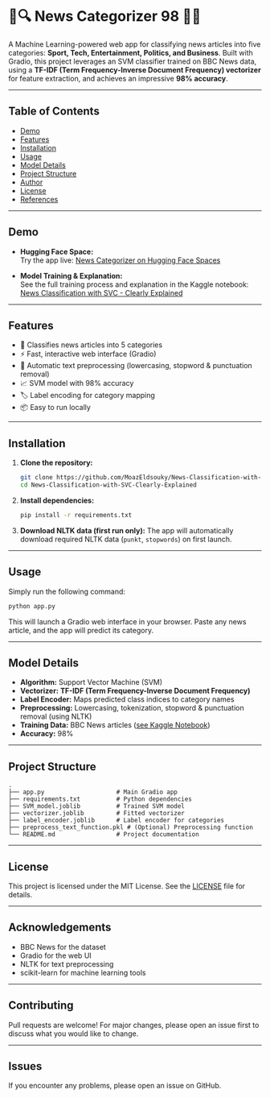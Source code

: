 # 📰🔍 News Categorizer 98 🎯✨

A Machine Learning-powered web app for classifying news articles into five categories: **Sport, Tech, Entertainment, Politics, and Business**. Built with Gradio, this project leverages an SVM classifier trained on BBC News data, using a **TF-IDF (Term Frequency-Inverse Document Frequency) vectorizer** for feature extraction, and achieves an impressive **98% accuracy**.

---

## Table of Contents

- [Demo](#demo)
- [Features](#features)
- [Installation](#installation)
- [Usage](#usage)
- [Model Details](#model-details)
- [Project Structure](#project-structure)
- [Author](#author)
- [License](#license)
- [References](#references)

---

## Demo

- **Hugging Face Space:**  
  Try the app live: [News Categorizer on Hugging Face Spaces](https://huggingface.co/spaces/moazx/News_Categorizer)

- **Model Training & Explanation:**  
  See the full training process and explanation in the Kaggle notebook:  
  [News Classification with SVC - Clearly Explained](https://www.kaggle.com/code/moazeldsokyx/news-classification-with-svc-clearly-explained)

---

## Features

- 📰 Classifies news articles into 5 categories
- ⚡ Fast, interactive web interface (Gradio)
- 🧹 Automatic text preprocessing (lowercasing, stopword & punctuation removal)
- 📈 SVM model with 98% accuracy
- 🏷️ Label encoding for category mapping
- 📦 Easy to run locally

---

## Installation

1. **Clone the repository:**
   ```bash
   git clone https://github.com/MoazEldsouky/News-Classification-with-SVC-Clearly-Explained.git
   cd News-Classification-with-SVC-Clearly-Explained
   ```

2. **Install dependencies:**
   ```bash
   pip install -r requirements.txt
   ```

3. **Download NLTK data (first run only):**
   The app will automatically download required NLTK data (`punkt`, `stopwords`) on first launch.

---

## Usage

Simply run the following command:

```bash
python app.py
```

This will launch a Gradio web interface in your browser. Paste any news article, and the app will predict its category.

---

## Model Details

- **Algorithm:** Support Vector Machine (SVM)
- **Vectorizer:** **TF-IDF (Term Frequency-Inverse Document Frequency)**
- **Label Encoder:** Maps predicted class indices to category names
- **Preprocessing:** Lowercasing, tokenization, stopword & punctuation removal (using NLTK)
- **Training Data:** BBC News articles ([see Kaggle Notebook](https://www.kaggle.com/code/moazeldsokyx/news-classification-with-svc-clearly-explained))
- **Accuracy:** 98%

---

## Project Structure

```
.
├── app.py                    # Main Gradio app
├── requirements.txt          # Python dependencies
├── SVM_model.joblib          # Trained SVM model
├── vectorizer.joblib         # Fitted vectorizer
├── label_encoder.joblib      # Label encoder for categories
├── preprocess_text_function.pkl # (Optional) Preprocessing function
└── README.md                 # Project documentation
```
---


## License

This project is licensed under the MIT License. See the [LICENSE](LICENSE) file for details.

---


## Acknowledgements

- BBC News for the dataset
- Gradio for the web UI
- NLTK for text preprocessing
- scikit-learn for machine learning tools

---

## Contributing

Pull requests are welcome! For major changes, please open an issue first to discuss what you would like to change.

---

## Issues

If you encounter any problems, please open an issue on GitHub.
